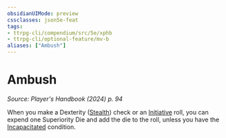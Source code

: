 ```yaml
---
obsidianUIMode: preview
cssclasses: json5e-feat
tags:
- ttrpg-cli/compendium/src/5e/xphb
- ttrpg-cli/optional-feature/mv-b
aliases: ["Ambush"]
---
```

# Ambush
*Source: Player's Handbook (2024) p. 94*  

When you make a Dexterity ([Stealth](Mechanics/rules/skills.md#Stealth)) check or an [Initiative](Mechanics/rules/variant-rules/initiative-xphb.md) roll, you can expend one Superiority Die and add the die to the roll, unless you have the [Incapacitated](Mechanics/rules/conditions.md#Incapacitated) condition.
